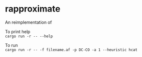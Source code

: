 # rapproximate
An reimplementation of 


To print help<br>
```cargo run -r -- --help```

To run <br>
```cargo run -r -- -f filename.af -p DC-CO -a 1 --heuristic hcat```

